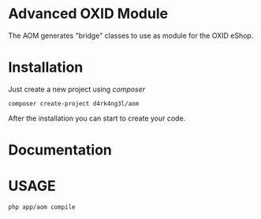 Advanced OXID Module
====================
The AOM generates "bridge" classes to use as module for the OXID eShop.

Installation
============
Just create a new project using *composer*
```shell
composer create-project d4rk4ng3l/aom
```
After the installation you can start to create your code.

Documentation
=============


USAGE
=====
```shell
php app/aom compile
```
